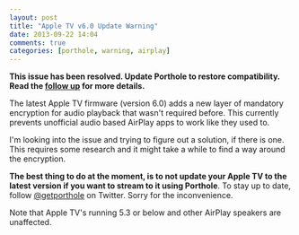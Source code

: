```yaml
---
layout: post
title: "Apple TV v6.0 Update Warning"
date: 2013-09-22 14:04
comments: true
categories: [porthole, warning, airplay]
---
```


__This issue has been resolved. Update Porthole to restore compatibility. Read the [follow up](/blog/2013/09/26/update-porthole-to-restore-apple-tv-compatibility/) for more details.__

The latest Apple TV firmware (version 6.0) adds a new layer of mandatory encryption for audio playback that wasn't required before. This currently prevents unofficial audio based AirPlay apps to work like they used to.

<!-- more -->

I'm looking into the issue and trying to figure out a solution, if there is one. This requires some research and it might take a while to find a way around the encryption.

__The best thing to do at the moment, is to not update your Apple TV to the latest version if you want to stream to it using Porthole__. To stay up to date, follow [@getporthole](http://twitter.com/getporthole) on Twitter. Sorry for the inconvenience.

Note that Apple TV's running 5.3 or below and other AirPlay speakers are unaffected.